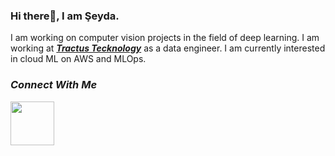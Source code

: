 ### Hi there👋, I am Şeyda.

I am working on computer vision projects in the field of deep learning. I am working at [***Tractus Tecknology***](https://www.tractus.com.tr/en/) as a data engineer. I am currently interested in cloud ML on AWS and MLOps.

### ***Connect With Me***

<a href="https://medium.com/@seydaybar">
<img src="[https://www.google.com/url?sa=i&url=https%3A%2F%2Fmedium.design%2Flogos-and-brand-guidelines-f1a01a733592&psig=AOvVaw319DXqpoTMCqq_8tZdqwQx&ust=1664440579232000&source=images&cd=vfe&ved=0CAsQjRxqFwoTCKDdlL2Kt_oCFQAAAAAdAAAAABAE.jpg](https://miro.medium.com/max/1200/1*jfdwtvU6V6g99q3G7gq7dQ.png)"  width="70" height="70"></a>
